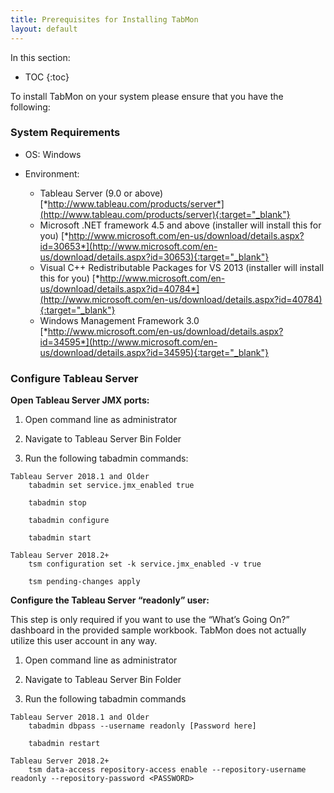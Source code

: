 ```yaml
---
title: Prerequisites for Installing TabMon
layout: default
---
```


In this section:

* TOC
{:toc}


To install TabMon on your system please ensure that you have the following:

### System Requirements
-   OS: Windows

-   Environment:
    -   Tableau Server (9.0 or above) [*http://www.tableau.com/products/server*](http://www.tableau.com/products/server){:target="_blank"} 
    -   Microsoft .NET framework 4.5 and above (installer will install this for you) [*http://www.microsoft.com/en-us/download/details.aspx?id=30653*](http://www.microsoft.com/en-us/download/details.aspx?id=30653){:target="_blank"} 
    -   Visual C++ Redistributable Packages for VS 2013 (installer will install this for you) [*http://www.microsoft.com/en-us/download/details.aspx?id=40784*](http://www.microsoft.com/en-us/download/details.aspx?id=40784){:target="_blank"}
    -   Windows Management Framework 3.0 [*http://www.microsoft.com/en-us/download/details.aspx?id=34595*](http://www.microsoft.com/en-us/download/details.aspx?id=34595){:target="_blank"}

### Configure Tableau Server

**Open Tableau Server JMX ports:**

1. Open command line as administrator

2.  Navigate to Tableau Server Bin Folder 
 
3. Run the following tabadmin commands:

```
Tableau Server 2018.1 and Older
    tabadmin set service.jmx_enabled true

    tabadmin stop

    tabadmin configure

    tabadmin start
```

```
Tableau Server 2018.2+
    tsm configuration set -k service.jmx_enabled -v true
    
    tsm pending-changes apply
```

**Configure the Tableau Server “readonly” user:**

This step is only required if you want to use the “What’s Going On?” dashboard in the provided sample workbook. TabMon does not actually utilize this user account in any way.

1.  Open command line as administrator

2.  Navigate to Tableau Server Bin Folder

3.  Run the following tabadmin commands

```
Tableau Server 2018.1 and Older
    tabadmin dbpass --username readonly [Password here]

    tabadmin restart
```

```
Tableau Server 2018.2+
    tsm data-access repository-access enable --repository-username readonly --repository-password <PASSWORD>
```
